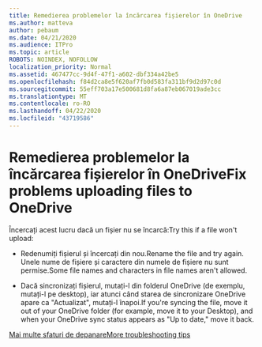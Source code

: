 ```yaml
---
title: Remedierea problemelor la încărcarea fișierelor în OneDrive
ms.author: matteva
author: pebaum
ms.date: 04/21/2020
ms.audience: ITPro
ms.topic: article
ROBOTS: NOINDEX, NOFOLLOW
localization_priority: Normal
ms.assetid: 467477cc-9d4f-47f1-a602-dbf334a42be5
ms.openlocfilehash: f84d2ca8e5f620af7fb0d583fa311bf9d2d97c0d
ms.sourcegitcommit: 55eff703a17e500681d8fa6a87eb067019ade3cc
ms.translationtype: MT
ms.contentlocale: ro-RO
ms.lasthandoff: 04/22/2020
ms.locfileid: "43719586"
---
```

# <a name="fix-problems-uploading-files-to-onedrive"></a><span data-ttu-id="9d2d9-102">Remedierea problemelor la încărcarea fișierelor în OneDrive</span><span class="sxs-lookup"><span data-stu-id="9d2d9-102">Fix problems uploading files to OneDrive</span></span>

<span data-ttu-id="9d2d9-103">Încercați acest lucru dacă un fișier nu se încarcă:</span><span class="sxs-lookup"><span data-stu-id="9d2d9-103">Try this if a file won't upload:</span></span>
  
- <span data-ttu-id="9d2d9-104">Redenumiți fișierul și încercați din nou.</span><span class="sxs-lookup"><span data-stu-id="9d2d9-104">Rename the file and try again.</span></span> <span data-ttu-id="9d2d9-105">Unele nume de fișiere și caractere din numele de fișiere nu sunt permise.</span><span class="sxs-lookup"><span data-stu-id="9d2d9-105">Some file names and characters in file names aren't allowed.</span></span> 
    
- <span data-ttu-id="9d2d9-106">Dacă sincronizați fișierul, mutați-l din folderul OneDrive (de exemplu, mutați-l pe desktop), iar atunci când starea de sincronizare OneDrive apare ca "Actualizat", mutați-l înapoi.</span><span class="sxs-lookup"><span data-stu-id="9d2d9-106">If you're syncing the file, move it out of your OneDrive folder (for example, move it to your Desktop), and when your OneDrive sync status appears as "Up to date," move it back.</span></span> 
    
[<span data-ttu-id="9d2d9-107">Mai multe sfaturi de depanare</span><span class="sxs-lookup"><span data-stu-id="9d2d9-107">More troubleshooting tips</span></span>](https://go.microsoft.com/fwlink/?linkid=873155)
  

